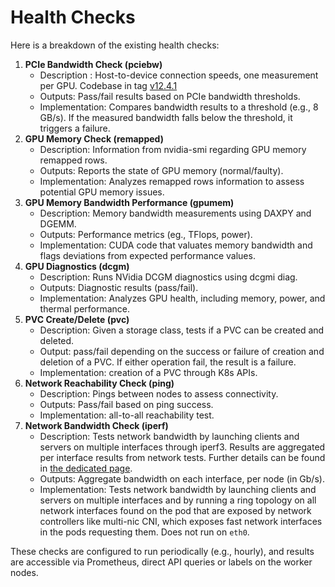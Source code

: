 # Health Checks

Here is a breakdown of the existing health checks:

1. **PCIe Bandwidth Check (pciebw)**
    - Description  : Host-to-device connection speeds, one measurement per GPU. Codebase in tag [v12.4.1](https://github.com/NVIDIA/cuda-samples/tree/master/Samples/1_Utilities/bandwidthTest)
    - Outputs: Pass/fail results based on PCIe bandwidth thresholds.
    - Implementation: Compares bandwidth results to a threshold (e.g., 8 GB/s). If the measured bandwidth falls below the threshold, it triggers a failure.
2. **GPU Memory Check (remapped)**
    - Description: Information from nvidia-smi regarding GPU memory remapped rows.
    - Outputs: Reports the state of GPU memory (normal/faulty).
    - Implementation: Analyzes remapped rows information to assess potential GPU memory issues.
3. **GPU Memory Bandwidth Performance (gpumem)**
    - Description: Memory bandwidth measurements using DAXPY and DGEMM.
    - Outputs: Performance metrics (eg., TFlops, power).
    - Implementation: CUDA code that valuates memory bandwidth and flags deviations from expected performance values.
4. **GPU Diagnostics (dcgm)**
    - Description: Runs NVidia DCGM diagnostics using dcgmi diag.
    - Outputs: Diagnostic results (pass/fail).
    - Implementation: Analyzes GPU health, including memory, power, and thermal performance.
5. **PVC Create/Delete (pvc)**
    - Description: Given a storage class, tests if a PVC can be created and deleted.
    - Output: pass/fail depending on the success or failure of creation and deletion of a PVC. If either operation fail, the result is a failure.
    - Implementation: creation of a PVC through K8s APIs.
6. **Network Reachability Check (ping)**
    - Description: Pings between nodes to assess connectivity.
    - Outputs: Pass/fail based on ping success.
    - Implementation: all-to-all reachability test.
7. **Network Bandwidth Check (iperf)**
    - Description: Tests network bandwidth by launching clients and servers on multiple interfaces through iperf3. Results are aggregated per interface results from network tests. Further details can be found in [the dedicated page](autopilot-daemon/network/README.md).
    - Outputs: Aggregate bandwidth on each interface, per node (in Gb/s).
    - Implementation: Tests network bandwidth by launching clients and servers on multiple interfaces and by running a ring topology on all network interfaces found on the pod that are exposed by network controllers like multi-nic CNI, which exposes fast network interfaces in the pods requesting them. Does not run on `eth0`.

These checks are configured to run periodically (e.g., hourly), and results are accessible via Prometheus, direct API queries or labels on the worker nodes.
